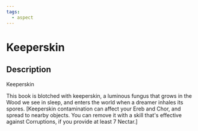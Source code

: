 ```yaml
---
tags:
  - aspect
---
```


# Keeperskin

## Description
Keeperskin

This book is blotched with keeperskin, a luminous fungus that grows in the Wood we see in sleep, and enters the world when a dreamer inhales its spores. [Keeperskin contamination can affect your Ereb and Chor, and spread to nearby objects. You can remove it with a skill that's effective against Corruptions, if you provide at least 7 Nectar.]